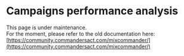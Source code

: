 # Campaigns performance analysis

This page is under maintenance.\
For the moment, please refer to the old documentation here: [https://community.commandersact.com/mixcommander/](https://community.commandersact.com/mixcommander/)
